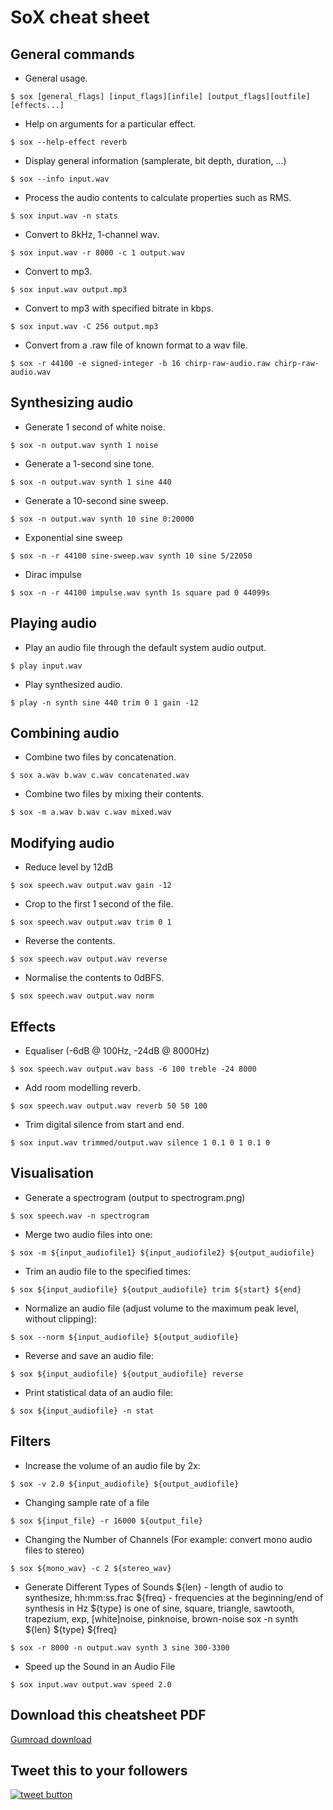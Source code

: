 # SoX cheat sheet

## General commands

- General usage.

```shell
$ sox [general_flags] [input_flags][infile] [output_flags][outfile] [effects...]
```

- Help on arguments for a particular effect.

```shell
$ sox --help-effect reverb
```
- Display general information (samplerate, bit depth, duration, ...)

```shell
$ sox --info input.wav
```

- Process the audio contents to calculate properties such as RMS.

```shell
$ sox input.wav -n stats
```

- Convert to 8kHz, 1-channel wav.

```shell
$ sox input.wav -r 8000 -c 1 output.wav
```

- Convert to mp3.

```shell
$ sox input.wav output.mp3
```

- Convert to mp3 with specified bitrate in kbps.

```shell
$ sox input.wav -C 256 output.mp3
```

- Convert from a .raw file of known format to a wav file.

```shell
$ sox -r 44100 -e signed-integer -b 16 chirp-raw-audio.raw chirp-raw-audio.wav
```

## Synthesizing audio

- Generate 1 second of white noise.

```shell
$ sox -n output.wav synth 1 noise
```

- Generate a 1-second sine tone.

```shell
$ sox -n output.wav synth 1 sine 440
```

- Generate a 10-second sine sweep.

```shell
$ sox -n output.wav synth 10 sine 0:20000
```

- Exponential sine sweep

```shell
$ sox -n -r 44100 sine-sweep.wav synth 10 sine 5/22050
```

- Dirac impulse

```shell
$ sox -n -r 44100 impulse.wav synth 1s square pad 0 44099s
```

## Playing audio

- Play an audio file through the default system audio output.

```shell
$ play input.wav
```

- Play synthesized audio.

```shell
$ play -n synth sine 440 trim 0 1 gain -12
```

## Combining audio

- Combine two files by concatenation.

```shell
$ sox a.wav b.wav c.wav concatenated.wav
```

- Combine two files by mixing their contents.

```shell
$ sox -m a.wav b.wav c.wav mixed.wav
```

## Modifying audio

- Reduce level by 12dB

```shell
$ sox speech.wav output.wav gain -12
```

- Crop to the first 1 second of the file.

```shell
$ sox speech.wav output.wav trim 0 1
```

- Reverse the contents.

```shell
$ sox speech.wav output.wav reverse
```

- Normalise the contents to 0dBFS.

```shell
$ sox speech.wav output.wav norm
```

## Effects

- Equaliser (-6dB @ 100Hz, -24dB @ 8000Hz)

```shell
$ sox speech.wav output.wav bass -6 100 treble -24 8000
```

- Add room modelling reverb.

```shell
$ sox speech.wav output.wav reverb 50 50 100
```

- Trim digital silence from start and end.

```shell
$ sox input.wav trimmed/output.wav silence 1 0.1 0 1 0.1 0
```

## Visualisation

- Generate a spectrogram (output to spectrogram.png)

```shell
$ sox speech.wav -n spectrogram
```


- Merge two audio files into one:

```shell
$ sox -m ${input_audiofile1} ${input_audiofile2} ${output_audiofile}
```

- Trim an audio file to the specified times:

```shell
$ sox ${input_audiofile} ${output_audiofile} trim ${start} ${end}
```

- Normalize an audio file
 (adjust volume to the maximum peak level, without clipping):

```shell
$ sox --norm ${input_audiofile} ${output_audiofile}
```

- Reverse and save an audio file:

```shell
$ sox ${input_audiofile} ${output_audiofile} reverse
```

- Print statistical data of an audio file:

```shell
$ sox ${input_audiofile} -n stat
```

## Filters


- Increase the volume of an audio file by 2x:

```shell
$ sox -v 2.0 ${input_audiofile} ${output_audiofile}
```

- Changing sample rate of a file

```shell
$ sox ${input_file} -r 16000 ${output_file}
```

- Changing the Number of Channels
 (For example: convert mono audio files to stereo)

```shell
$ sox ${mono_wav} -c 2 ${stereo_wav}
```

- Generate Different Types of Sounds
 ${len} - length of audio to synthesize, hh:mm:ss.frac
 ${freq} - frequencies at the beginning/end of synthesis in Hz
 ${type} is one of sine, square, triangle, sawtooth, trapezium, exp,
   [white]noise, pinknoise, brown-noise
 sox -n synth ${len} ${type} ${freq}

```shell
$ sox -r 8000 -n output.wav synth 3 sine 300-3300
```

- Speed up the Sound in an Audio File

```shell
$ sox input.wav output.wav speed 2.0
```


## Download this cheatsheet PDF

[Gumroad download](https://girish1729.gum.co/l/sox-cheatsheet)

## Tweet this to your followers

<a href="https://twitter.com/intent/tweet?text=Tweet+this&url=https%3A%2F%2Fgithub.com%2Fgirish1729%2Fsox-cheatsheet&hashtags=twitter&original_referer=http%3A%2F%2Fgithub.com%2F&tw_p=tweetbutton" target="_blank">
  <img src="http://jpillora.com/github-twitter-button/img/tweet.png"
       alt="tweet button" title="Tweet this"></img>
</a>
